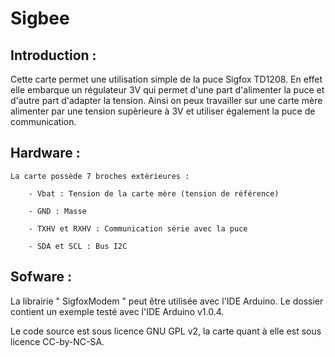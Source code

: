 # Sigbee

Introduction : 
--------------

Cette carte permet une utilisation simple de la puce Sigfox TD1208. En effet elle embarque un régulateur 3V qui permet d'une part d'alimenter la puce et d'autre part d'adapter la tension.
Ainsi on peux travailler sur une carte mère alimenter par une tension supèrieure à 3V et utiliser également la puce de communication.


Hardware : 
----------

	La carte possède 7 broches extèrieures : 

		- Vbat : Tension de la carte mère (tension de référence)

		- GND : Masse

		- TXHV et RXHV : Communication série avec la puce

		- SDA et SCL : Bus I2C
		
Sofware : 
---------

La librairie " SigfoxModem " peut être utilisée avec l'IDE Arduino. Le dossier contient un exemple testé avec l'IDE Arduino v1.0.4.
	
Le code source est sous licence GNU GPL v2, la carte quant à elle est sous licence CC-by-NC-SA.
